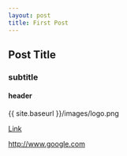```yaml
---
layout: post
title: First Post
---
```


## Post Title

### subtitle

#### header

{{ site.baseurl }}/images/logo.png

[Link](http://www.google.com)

<http://www.google.com>



